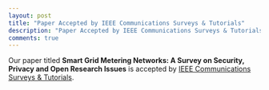 ```yaml
---
layout: post
title: "Paper Accepted by IEEE Communications Surveys & Tutorials"
description: "Paper Accepted by IEEE Communications Surveys & Tutorials"
comments: true
---
```


Our paper titled <strong>Smart Grid Metering Networks: A Survey on Security, Privacy and Open Research Issues</strong> is accepted by 
<a href="https://ieeexplore.ieee.org/document/8642293">IEEE Communications Surveys & Tutorials</a>. 
